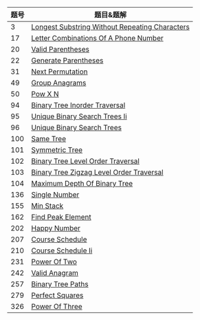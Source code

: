 | 题号 | 题目&题解                                                    |
| ---- | ------------------------------------------------------------ |
|  3 | [Longest Substring Without Repeating Characters](https://github.com/Kaiwenkevinz/MyLeetCode/blob/master/Questions/3.Longest_Substring_Without_Repeating_Characters.md) |
|  17 | [Letter Combinations Of A Phone Number](https://github.com/Kaiwenkevinz/MyLeetCode/blob/master/Questions/17.letter-combinations-of-a-phone-number.md) |
|  20 | [Valid Parentheses](https://github.com/Kaiwenkevinz/MyLeetCode/blob/master/Questions/20.valid-parentheses.md) |
|  22 | [Generate Parentheses](https://github.com/Kaiwenkevinz/MyLeetCode/blob/master/Questions/22.generate-parentheses.md) |
|  31 | [Next Permutation](https://github.com/Kaiwenkevinz/MyLeetCode/blob/master/Questions/31.next-permutation.py) |
|  49 | [Group Anagrams](https://github.com/Kaiwenkevinz/MyLeetCode/blob/master/Questions/49.Group_Anagrams.md) |
|  50 | [Pow X N](https://github.com/Kaiwenkevinz/MyLeetCode/blob/master/Questions/50.pow-x-n.py) |
|  94 | [Binary Tree Inorder Traversal](https://github.com/Kaiwenkevinz/MyLeetCode/blob/master/Questions/94.binary-tree-inorder-traversal.py) |
|  95 | [Unique Binary Search Trees Ii](https://github.com/Kaiwenkevinz/MyLeetCode/blob/master/Questions/95.unique-binary-search-trees-ii.py) |
|  96 | [Unique Binary Search Trees](https://github.com/Kaiwenkevinz/MyLeetCode/blob/master/Questions/96.unique-binary-search-trees.py) |
|  100 | [Same Tree](https://github.com/Kaiwenkevinz/MyLeetCode/blob/master/Questions/100.same-tree.md) |
|  101 | [Symmetric Tree](https://github.com/Kaiwenkevinz/MyLeetCode/blob/master/Questions/101.symmetric-tree.md) |
|  102 | [Binary Tree Level Order Traversal](https://github.com/Kaiwenkevinz/MyLeetCode/blob/master/Questions/102.binary-tree-level-order-traversal.md) |
|  103 | [Binary Tree Zigzag Level Order Traversal](https://github.com/Kaiwenkevinz/MyLeetCode/blob/master/Questions/103.binary-tree-zigzag-level-order-traversal.md) |
|  104 | [Maximum Depth Of Binary Tree](https://github.com/Kaiwenkevinz/MyLeetCode/blob/master/Questions/104.maximum-depth-of-binary-tree.md) |
|  136 | [Single Number](https://github.com/Kaiwenkevinz/MyLeetCode/blob/master/Questions/136.Single_Number.md) |
|  155 | [Min Stack](https://github.com/Kaiwenkevinz/MyLeetCode/blob/master/Questions/155.min-stack.md) |
|  162 | [Find Peak Element](https://github.com/Kaiwenkevinz/MyLeetCode/blob/master/Questions/162.find-peak-element.py) |
|  202 | [Happy Number](https://github.com/Kaiwenkevinz/MyLeetCode/blob/master/Questions/202.Happy_Number.py) |
|  207 | [Course Schedule](https://github.com/Kaiwenkevinz/MyLeetCode/blob/master/Questions/207.Course-Schedule.md) |
|  210 | [Course Schedule Ii](https://github.com/Kaiwenkevinz/MyLeetCode/blob/master/Questions/210.Course_Schedule_II.md) |
|  231 | [Power Of Two](https://github.com/Kaiwenkevinz/MyLeetCode/blob/master/Questions/231.power-of-two.py) |
|  242 | [Valid Anagram](https://github.com/Kaiwenkevinz/MyLeetCode/blob/master/Questions/242.Valid_Anagram.md) |
|  257 | [Binary Tree Paths](https://github.com/Kaiwenkevinz/MyLeetCode/blob/master/Questions/257.binary-tree-paths.py) |
|  279 | [Perfect Squares](https://github.com/Kaiwenkevinz/MyLeetCode/blob/master/Questions/279.perfect-squares.py) |
|  326 | [Power Of Three](https://github.com/Kaiwenkevinz/MyLeetCode/blob/master/Questions/326.power-of-three.py) |
